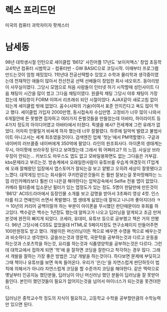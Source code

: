 # 렉스 프리드먼
미국의 컴퓨터 과학자이자 팟캐스터

# 남세동
98년 대학생시절 인턴으로 세이클럽
'B612' 사진어플
17년도 '보이저엑스' 창업
초등학교4학년 컴퓨터 시범학교 - 컴퓨터반 - GW BASIC으로 코딩시작. 이때부터 프로그램 만드는것이 엄청 재밌었다.
1학년대 전공선택할수 있었고 수학과 물리학과 생각중이였는데 천재적인 애들이 많아서 전산전공 선택
선배들이 창업한 회사 네오위즈. 동아리방이 사무실이였다.
그당시 모뎀으로 처음 사람들이 인터넷 하기 시작할때 성인사이트 다음 채팅이 시간을 많이 썼고 그다음 채팅이였다.  원클릭 채팅
그당시 야후 채팅이 가장 컸는데 채팅창이 FORM 이여서 리프래쉬 되던 시절이었다.
AJAX같이 새로고침 없이 되는게 세이클럽 밖에 없었다. 꼼수(사파의 기술)이여서 표준 안지킨다고 욕도 많이 먹고 했다.
세이클럽 가입자 2000만명, 동시접속자 수십만명. 
고정비가 너무 많이 나와서 6개월안에 돈 못벌면 접자하고 여러가지 돈벌것들을 만들었는데 아바타, 하이라이트 등 4가지 정도의 아이디어였고 아바타에서 터졌다.
픽셀을 왜사? 전세계에 그런 유례가 없었다. 어차피 안팔릴거 비싸게 하자 했는데 너무 잘팔렸다. 하루에 일억씩 벌렸고 불법사이트 아니고서는 세계 최초였을것이다.
검색엔진 업체  '첫눈'에서 PM역할했다. 구글과 네이버의 러브콜중 네이버에게 350억에 팔았다. 라인의 원조회사다.
아이폰의 생태계는 무시, 아이팟에 브라우징 된다고 보여줬는데 그래서 뭐 어쩌라고? 의 느낌. 사실상 브라우징이 안되는... 키보드도 마우스도 앱도 없고 모바일용화면도 없는
그다음은 거부감. kbs문제라고 부르는것. 방송계에서 오래일한사람이 유튜브를 우습게 여겼듯이 IT업계에 오래 잘해왔던 입장에서 앱스토어가 잘되는걸 보고 얕봤고 오히려 세상이 잘못됐다고 느꼈다.
대작게임 만드는 회사들이 쿠키런같은것들이 돈 훨씬 잘보는걸 못마땅해하는 느낌
라인카메라보다 훨씬 더 나은걸 해야한다는 압박감속에서 Selfie 전용 앱이 없었다. 카메라 필터중에 입소문난 필터가 있는 앱정도가 있는 정도.
5명이 한달만에 만든것이 'B612'
ACIS드라마에서 등장인물 소개를 보고 감명을 받아서 3초짜리 영상 4컷. 인스타를 타고 연예인이 쓰면서 폭발했다. 
앱 생태계 싫었는데 잘되고 나니까 좋아지더라 ㅋㅋ
10년의 커리어 공백이랄까 하는 부분이 아이폰을 무시했던 판단때문이라 후회를 하고있다.
백수같은 백수는 1년정도 했는데 알파고가 나오고 딥러닝을 알게되고 조금 만져본것에 완전히 빠지게 되었다.
코세라, 유데미, 유튜브 등으로 공부했고 책은 거의 안봤다.
96년 그당시에 CSS도 없었을대 HTML로 5페이지정도 연구소페이지 만들어주면 100만원정도 받고 했다.
개발이든 머신러닝이든 책으로 배우면 수영을 책으로 배우는것과 비슷하다고 생각한다.
글을쓰는것과 영문학, 국문학을 공부하는것과 다르고 운동을 하는것과 스포츠학을 하는것, 요리를 하는것과 식품영양학을  공부하는것은 다르다.
그런데 대학교에서 접하게 되면 '학'에 을 잘하면 코딩을 잘한다고 착각하는 경우 많다.
그래서 개발을 잘하는 가장 좋은 방법은 그냥 개발을 하는것이다. 하다보면 문제에 부딪히고 그때 책이나 유튜브를 보면 쏙쏙 들어온다.
우리가 '은/는'을 자연스럽게 판단하듯이 법칙에 의해서가 아니라 자연스럽게 코딩을 할 수준까지 코딩을 해야한다.
같은 맥락으로 옛날부터 인공지능 했던분들, 딥러닝이 아닌 머신러닝 했던 분들이 딥러닝을 잘 못받아들인다.
본인이 했던것들이 필요가 없어지는것을 넘어서 마이너스가 되는것을 못견뎌한다.

딥러닝은 중학교수학 정도의 지식이 필요하고, 고등학교 수학을 공부할만큼의 수학능력만 있으면 된다.
